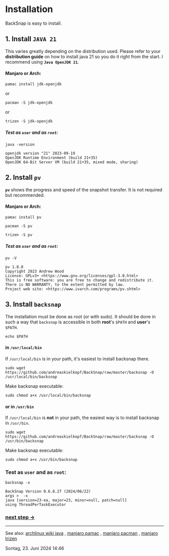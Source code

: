 # Installation
BackSnap is easy to install.

## 1. Install `JAVA 21`
This varies greatly depending on the distribution used. Please refer to your **distribution guide** on how to 
install java 21 so you do it right from the start. I recommend using **`Java OpenJDK 21`**.

#### Manjaro or Arch:
```
pamac install jdk-openjdk
```
 or 
```
pacman -S jdk-openjdk
```
 or 
```
trizen -S jdk-openjdk
```
##### Test as `user` and as `root`:
```
java -version
```
```
openjdk version "21" 2023-09-19
OpenJDK Runtime Environment (build 21+35)
OpenJDK 64-Bit Server VM (build 21+35, mixed mode, sharing)
```

## 2. Install `pv`
**`pv`** shows the progress and speed of the snapshot transfer. It is not required but recommended.

#### Manjaro or Arch:
```
pamac install pv
```
```
pacman -S pv
```
```
trizen -S pv
```

##### Test as `user` and as `root`:
```
pv -V
```
```
pv 1.8.0
Copyright 2023 Andrew Wood
License: GPLv3+ <https://www.gnu.org/licenses/gpl-3.0.html>
This is free software: you are free to change and redistribute it.
There is NO WARRANTY, to the extent permitted by law.
Project web site: <https://www.ivarch.com/programs/pv.shtml>
```

## 3. Install `backsnap`
The installation must be done as root (or with sudo). It should be done in such a way that `backsnap` is accessible in 
both **root**'s `$PATH` and **user**'s `$PATH`.
```
echo $PATH
```

#### in `/usr/local/bin`
If `/usr/local/bin` is in your path, it's easiest to install backsnap there.
```
sudo wget https://github.com/andreaskielkopf/BackSnap/raw/master/backsnap -O /usr/local/bin/backsnap
```
Make backsnap executable: 
```
sudo chmod a+x /usr/local/bin/backsnap
```

#### or in `/usr/bin`
If `/usr/local/bin` is **not** in your path, the easiest way is to install backsnap in `/usr/bin`.
```
sudo wget https://github.com/andreaskielkopf/BackSnap/raw/master/backsnap -O /usr/bin/backsnap
```
Make backsnap executable: 
```
sudo chmod a+x /usr/bin/backsnap
```

### Test as `user` and as `root`:
```
backsnap -x
```
```
BackSnap Version 0.6.8.27 (2024/06/22)
args >  -x 
java [version=23-ea, major=23, minor=null, patch=null]
using ThreadPerTaskExecutor
```

### [next step ->](device_en.md)

----

See also: [archlinux wiki java](https://wiki.archlinux.org/title/java) 
, [manjaro pamac](https://wiki.manjaro.org/index.php/Pamac) 
, [manjaro pacman](https://wiki.manjaro.org/index.php/Pacman_Overview) 
, [manjaro trizen](https://wiki.archlinux.de/title/Trizen)

Sontag, 23. Juni 2024 14:46

